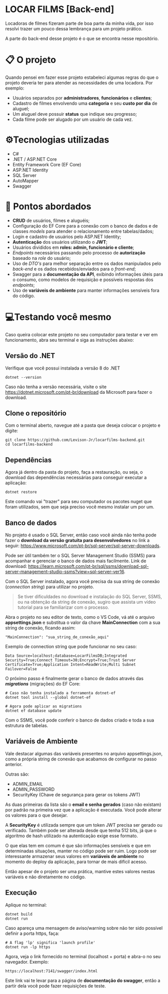 # LOCAR FILMS [Back-end]

Locadoras de filmes fizeram parte de boa parte da minha vida, por isso resolvi trazer um pouco dessa lembrança para um projeto prático.

A parte do back-end desse projeto é o que se encontra nesse repositório.

# 📋 O projeto

Quando pensei em fazer esse projeto estabeleci algumas regras do que o projeto deveria ter para atender as necessidades de uma locadora. Por exemplo:
- Usuários separados por **administradores**, **funcionários** e **clientes**;
- Cadastro de filmes envolvendo uma **categoria** e seu **custo por dia** de aluguel;
- Um aluguel deve possuir **status** que indique seu progresso;
- Cada filme pode ser alugado por um usuário de cada vez.

# ⚙️Tecnologias utilizadas

 - C#
 - .NET / ASP.NET Core
 - Entity Framework Core (EF Core)
 - ASP.NET Identity
 - SQL Server
 - AutoMapper
 - Swagger

# 📌 Pontos abordados

 - **CRUD** de usuários, filmes e aluguéis;
 - Configuração do EF Core para a conexão com o banco de dados e de classes *models* para atender o relacionamento entre tabelas/dados;
 - Login e cadastro de usuários pelo ASP.NET Identity;
 - **Autenticação** dos usuários utilizando o **JWT**;
 -  Usuários divididos em **roles: admin, funcionário e cliente**;
 - *Endpoints* necessários passando pelo processo de **autorização** baseado na *role* do usuário;
 - Uso de *DTO's* para melhor separação entre os dados manipulados pelo *back-end* e os dados recebidos/enviados para o *front-end*;
 - Swagger para a **documentação da API**, exibindo informações úteis para o consumo, como modelos de requisição e possíveis respostas dos *endpoints*;
 - Uso de **variáveis de ambiente** para manter informações sensíveis fora do código.

# 💻Testando você mesmo

Caso queira colocar este projeto no seu computador para testar e ver em funcionamento, abra seu terminal e siga as instruções abaixo:

## Versão do .NET

Verifique que você possui instalada a versão 8 do .NET

    dotnet --version

Caso não tenha a versão necessária, visite o site https://dotnet.microsoft.com/pt-br/download da Microsoft para fazer o download.  

## Clone o repositório

Com o terminal aberto, navegue até a pasta que deseja colocar o projeto e digite:

    git clone https://github.com/Levison-Jr/locarfilms-backend.git
    cd locarfilms-backend

## Dependências

Agora já dentro da pasta do projeto, faça a restauração, ou seja, o download das dependências necessárias para conseguir executar a aplicação:

    dotnet restore

Este comando vai "trazer" para seu computador os pacotes nuget que foram utilizados, sem que seja preciso você mesmo instalar um por um.

## Banco de dados

No projeto é usado o SQL Server, então caso você ainda não tenha pode fazer o **download da versão gratuita para desenvolvedores** no link a seguir: https://www.microsoft.com/pt-br/sql-server/sql-server-downloads.

Pode ser útil também ter o SQL Server Management Studio (SSMS) para acompanhar e gerenciar o banco de dados mais facilmente. Link de download: https://learn.microsoft.com/pt-br/sql/ssms/download-sql-server-management-studio-ssms?view=sql-server-ver16.

Com o SQL Server instalado, agora você precisa da sua string de conexão (*connection string*) para utilizar no projeto.

> Se tiver dificuldades no download e instalação do SQL Server, SSMS, ou na obtenção da string de conexão, sugiro que assista um vídeo tutorial para se familiarizar com o processo.

Abra o projeto no seu editor de texto, como o VS Code, vá até o arquivo **appsettings.json** e substitua o valor da chave **MainConnection** com a sua string de conexão, ficando assim:

    "MainConnection": "sua_string_de_conexão_aqui"

Exemplo de connection string que pode funcionar no seu caso:

    Data Source=localhost;database=LocarFilmsDB;Integrated Security=True;Connect Timeout=30;Encrypt=True;Trust Server Certificate=True;Application Intent=ReadWrite;Multi Subnet Failover=False

O próximo passo é finalmente gerar o banco de dados através das ***migrations*** (migrações) do EF Core:

    # Caso não tenha instalado a ferramenta dotnet-ef
    dotnet tool install --global dotnet-ef
	
	# Agora pode aplicar as migrations
    dotnet ef database update
    
Com o SSMS, você pode conferir o banco de dados criado e toda a sua estrutura de tabelas.

## Variáveis de Ambiente

Vale destacar algumas das variáveis presentes no arquivo appsettings.json, como a própria string de conexão que acabamos de configurar no passo anterior.

Outras são:

 - ADMIN_EMAIL
 - ADMIN_PASSWORD
 - SecurityKey (Chave de segurança para gerar os tokens JWT)

As duas primeiras da lista são o **email e senha gerados** (caso não existam) por padrão na primeira vez que a aplicação é executada. Você pode alterar os valores para o que desejar.

A **SecurityKey** é utilizada sempre que um token JWT precisa ser gerado ou verificado. Também pode ser alterada desde que tenha 512 bits, já que o algoritmo de hash utilizado na autenticação exige esse formato.

O que elas tem em comum é que são informações sensíveis e que em determinadas situações, manter no código pode ser ruim. Logo pode ser interessante armazenar seus valores em **variáveis de ambiente** no momento do deploy da aplicação, para tornar de mais difícil acesso.

Então apesar de o projeto ser uma prática, mantive estes valores nestas variáveis e não diretamente no código.

## Execução

Aplique no terminal:

    dotnet build
    dotnet run

Caso apareça uma mensagem de aviso/warning sobre não ter sido possível definir a porta https, faça:

    # A flag 'lp' significa 'launch profile'
    dotnet run -lp https

Agora, veja o link fornecido no terminal (localhost + porta) e abra-o no seu navegador. Exemplo:

    https://localhost:7141/swagger/index.html

Este link vai te levar para a página de **documentação do swagger**, então a partir dela você pode fazer requisições de teste.
